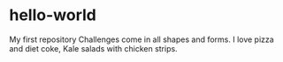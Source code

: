 # hello-world
My first repository
Challenges come in all shapes and forms. I love pizza and diet coke, Kale salads with chicken strips.
